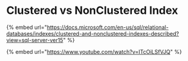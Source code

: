 # Clustered vs NonClustered Index

{% embed url="https://docs.microsoft.com/en-us/sql/relational-databases/indexes/clustered-and-nonclustered-indexes-described?view=sql-server-ver15" %}

{% embed url="https://www.youtube.com/watch?v=ITcOiLSfVJQ" %}



